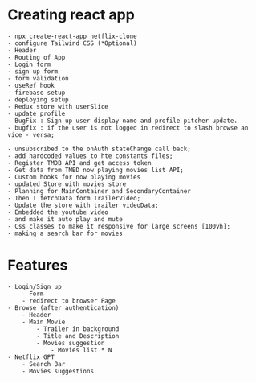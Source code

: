# Creating react app 
    - npx create-react-app netflix-clone
    - configure Tailwind CSS (*Optional)
    - Header
    - Routing of App
    - Login form
    - sign up form 
    - form validation
    - useRef hook
    - firebase setup
    - deploying setup
    - Redux store with userSlice
    - update profile
    - BugFix : Sign up user display name and profile pitcher update.
    - bugfix : if the user is not logged in redirect to slash browse an vice - versa;

    - unsubscribed to the onAuth stateChange call back;
    - add hardcoded values to hte constants files;
    - Register TMDB API and get access token
    - Get data from TMBD now playing movies list API;
    - Custom hooks for now playing movies 
    - updated Store with movies store
    - Planning for MainContainer and SecondaryContainer
    - Then I fetchData form TrailerVideo;
    - Update the store with trailer videoData;
    - Embedded the youtube video
    - and make it auto play and mute
    - Css classes to make it responsive for large screens [100vh];
    - making a search bar for movies
    


# Features
    - Login/Sign up
        - Form
        - redirect to browser Page
    - Browse (after authentication)
        - Header
        - Main Movie
            - Trailer in background
            - Title and Description
            - Movies suggestion
                - Movies list * N
    - Netflix GPT
        - Search Bar
        - Movies suggestions
